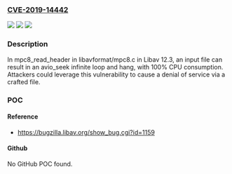 ### [CVE-2019-14442](https://cve.mitre.org/cgi-bin/cvename.cgi?name=CVE-2019-14442)
![](https://img.shields.io/static/v1?label=Product&message=n%2Fa&color=blue)
![](https://img.shields.io/static/v1?label=Version&message=n%2Fa&color=blue)
![](https://img.shields.io/static/v1?label=Vulnerability&message=n%2Fa&color=brighgreen)

### Description

In mpc8_read_header in libavformat/mpc8.c in Libav 12.3, an input file can result in an avio_seek infinite loop and hang, with 100% CPU consumption. Attackers could leverage this vulnerability to cause a denial of service via a crafted file.

### POC

#### Reference
- https://bugzilla.libav.org/show_bug.cgi?id=1159

#### Github
No GitHub POC found.

